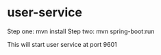 # user-service

Step one: mvn install
Step two: mvn spring-boot:run

This will start user service at port 9601
